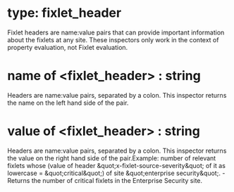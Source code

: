 # type: fixlet_header

Fixlet headers are name:value pairs that can provide important information about the fixlets at any site. These inspectors only work in the context of property evaluation, not Fixlet evaluation.

# name of &lt;fixlet_header&gt; : string

Headers are name:value pairs, separated by a colon. This inspector returns the name on the left hand side of the pair.

# value of &lt;fixlet_header&gt; : string

Headers are name:value pairs, separated by a colon. This inspector returns the value on the right hand side of the pair.Example: number of relevant fixlets whose (value of header &amp;quot;x-fixlet-source-severity&amp;quot; of it as lowercase = &amp;quot;critical&amp;quot;) of site &amp;quot;enterprise security&amp;quot;. - Returns the number of critical fixlets in the Enterprise Security site.
